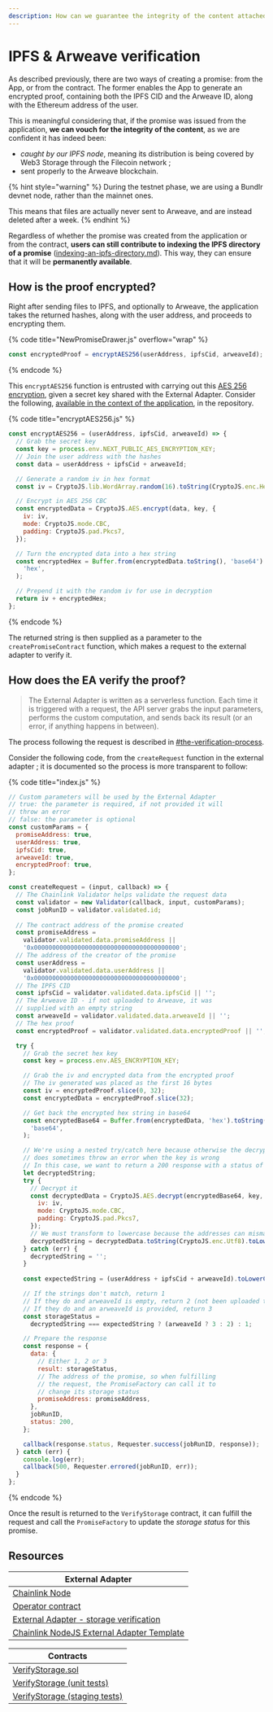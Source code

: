 ```yaml
---
description: How can we guarantee the integrity of the content attached to a promise?
---
```


# IPFS & Arweave verification

As described previously, there are two ways of creating a promise: from the App, or from the contract. The former enables the App to generate an encrypted proof, containing both the IPFS CID and the Arweave ID, along with the Ethereum address of the user.

This is meaningful considering that, if the promise was issued from the application, **we can vouch for the integrity of the content**, as we are confident it has indeed been:

* _caught by our IPFS node_, meaning its distribution is being covered by Web3 Storage through the Filecoin network ;
* sent properly to the Arweave blockchain.

{% hint style="warning" %}
During the testnet phase, we are using a Bundlr devnet node, rather than the mainnet ones.

This means that files are actually never sent to Arweave, and are instead deleted after a week.
{% endhint %}

Regardless of whether the promise was created from the application or from the contract, **users can still contribute to indexing the IPFS directory of a promise** ([indexing-an-ipfs-directory.md](../how-to-use/indexing-an-ipfs-directory.md "mention")). This way, they can ensure that it will be **permanently available**.

## How is the proof encrypted?

Right after sending files to IPFS, and optionally to Arweave, the application takes the returned hashes, along with the user address, and proceeds to encrypting them.

{% code title="NewPromiseDrawer.js" overflow="wrap" %}
```javascript
const encryptedProof = encryptAES256(userAddress, ipfsCid, arweaveId);
```
{% endcode %}

This `encryptAES256` function is entrusted with carrying out this [AES 256 encryption](https://www.websiterating.com/cloud-storage/what-is-aes-256-encryption/), given a secret key shared with the External Adapter. Consider the following, [available in the context of the application](https://github.com/polar0/chainlink-fall-2022-hackathon/blob/main/frontend/systems/tasks/encryptAES256.js), in the repository.

{% code title="encryptAES256.js" %}
```javascript
const encryptAES256 = (userAddress, ipfsCid, arweaveId) => {
  // Grab the secret key
  const key = process.env.NEXT_PUBLIC_AES_ENCRYPTION_KEY;
  // Join the user address with the hashes
  const data = userAddress + ipfsCid + arweaveId;

  // Generate a random iv in hex format
  const iv = CryptoJS.lib.WordArray.random(16).toString(CryptoJS.enc.Hex);

  // Encrypt in AES 256 CBC
  const encryptedData = CryptoJS.AES.encrypt(data, key, {
    iv: iv,
    mode: CryptoJS.mode.CBC,
    padding: CryptoJS.pad.Pkcs7,
  });

  // Turn the encrypted data into a hex string
  const encryptedHex = Buffer.from(encryptedData.toString(), 'base64').toString(
    'hex',
  );

  // Prepend it with the random iv for use in decryption
  return iv + encryptedHex;
};
```
{% endcode %}

The returned string is then supplied as a parameter to the `createPromiseContract` function, which makes a request to the external adapter to verify it.

## How does the EA verify the proof?

> The External Adapter is written as a serverless function. Each time it is triggered with a request, the API server grabs the input parameters, performs the custom computation, and sends back its result (or an error, if anything happens in between).

The process following the request is described in [#the-verification-process](introduction.md#the-verification-process "mention").

Consider the following code, from the `createRequest` function in the external adapter ; it is documented so the process is more transparent to follow:

{% code title="index.js" %}
```javascript
// Custom parameters will be used by the External Adapter
// true: the parameter is required, if not provided it will
// throw an error
// false: the parameter is optional
const customParams = {
  promiseAddress: true,
  userAddress: true,
  ipfsCid: true,
  arweaveId: true,
  encryptedProof: true,
};

const createRequest = (input, callback) => {
  // The Chainlink Validator helps validate the request data
  const validator = new Validator(callback, input, customParams);
  const jobRunID = validator.validated.id;
  
  // The contract address of the promise created
  const promiseAddress =
    validator.validated.data.promiseAddress ||
    '0x0000000000000000000000000000000000000000';
  // The address of the creator of the promise
  const userAddress =
    validator.validated.data.userAddress ||
    '0x0000000000000000000000000000000000000000';
  // The IPFS CID
  const ipfsCid = validator.validated.data.ipfsCid || '';
  // The Arweave ID - if not uploaded to Arweave, it was
  // supplied with an empty string
  const arweaveId = validator.validated.data.arweaveId || '';
  // The hex proof
  const encryptedProof = validator.validated.data.encryptedProof || '';

  try {
    // Grab the secret hex key
    const key = process.env.AES_ENCRYPTION_KEY;

    // Grab the iv and encrypted data from the encrypted proof
    // The iv generated was placed as the first 16 bytes
    const iv = encryptedProof.slice(0, 32);
    const encryptedData = encryptedProof.slice(32);

    // Get back the encrypted hex string in base64
    const encryptedBase64 = Buffer.from(encryptedData, 'hex').toString(
      'base64',
    );

    // We're using a nested try/catch here because otherwise the decrypt function
    // does sometimes throw an error when the key is wrong
    // In this case, we want to return a 200 response with a status of 1
    let decryptedString;
    try {
      // Decrypt it
      const decryptedData = CryptoJS.AES.decrypt(encryptedBase64, key, {
        iv: iv,
        mode: CryptoJS.mode.CBC,
        padding: CryptoJS.pad.Pkcs7,
      });
      // We must transform to lowercase because the addresses can mismatch if not
      decryptedString = decryptedData.toString(CryptoJS.enc.Utf8).toLowerCase();
    } catch (err) {
      decryptedString = '';
    }
    
    const expectedString = (userAddress + ipfsCid + arweaveId).toLowerCase();

    // If the strings don't match, return 1
    // If they do and arweaveId is empty, return 2 (not been uploaded to Arweave)
    // If they do and an arweaveId is provided, return 3
    const storageStatus =
      decryptedString === expectedString ? (arweaveId ? 3 : 2) : 1;

    // Prepare the response
    const response = {
      data: {
        // Either 1, 2 or 3
        result: storageStatus,
        // The address of the promise, so when fulfilling
        // the request, the PromiseFactory can call it to
        // change its storage status
        promiseAddress: promiseAddress,
      },
      jobRunID,
      status: 200,
    };

    callback(response.status, Requester.success(jobRunID, response));
  } catch (err) {
    console.log(err);
    callback(500, Requester.errored(jobRunID, err));
  }
};
```
{% endcode %}

Once the result is returned to the `VerifyStorage` contract, it can fulfill the request and call the `PromiseFactory` to update the _storage status_ for this promise.

## Resources

| External Adapter                                                                                                                                       |
| ------------------------------------------------------------------------------------------------------------------------------------------------------ |
| [Chainlink Node](https://mumbai.polygonscan.com/address/0x8286abD211dcD9F8485FB6279B4a55696E79f0eB)                                                    |
| [Operator contract](https://mumbai.polygonscan.com/address/0xd4d1fe6ff0a871ccf37bcfbce3135f548e5f05b5)                                                 |
| [External Adapter - storage verification](https://github.com/polar0/chainlink-fall-2022-hackathon/tree/main/backend/chainlink-ea-storage-verification) |
| [Chainlink NodeJS External Adapter Template](https://github.com/thodges-gh/CL-EA-NodeJS-Template)                                                      |

| Contracts                                                                                                                                                     |
| ------------------------------------------------------------------------------------------------------------------------------------------------------------- |
| [VerifyStorage.sol](https://github.com/polar0/chainlink-fall-2022-hackathon/blob/main/backend/hardhat/contracts/VerifyStorage.sol)                            |
| [VerifyStorage (unit tests)](https://github.com/polar0/chainlink-fall-2022-hackathon/blob/main/backend/hardhat/test/unit/VerifyStorageMock.test.js)           |
| [VerifyStorage (staging tests)](https://github.com/polar0/chainlink-fall-2022-hackathon/blob/main/backend/hardhat/test/staging/VerifyStorage.staging.test.js) |
